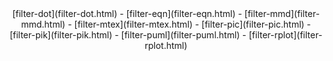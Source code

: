 <center>
[filter-dot](filter-dot.html) -
[filter-eqn](filter-eqn.html) -
[filter-mmd](filter-mmd.html) -
[filter-mtex](filter-mtex.html) -
[filter-pic](filter-pic.html) -
[filter-pik](filter-pik.html) -
[filter-puml](filter-puml.html) -
[filter-rplot](filter-rplot.html) 
</center>


